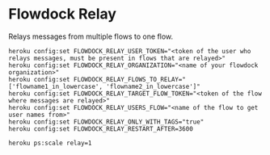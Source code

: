 # Flowdock Relay

Relays messages from multiple flows to one flow.

    heroku config:set FLOWDOCK_RELAY_USER_TOKEN="<token of the user who relays messages, must be present in flows that are relayed>"
    heroku config:set FLOWDOCK_RELAY_ORGANIZATION="<name of your flowdock organization>"
    heroku config:set FLOWDOCK_RELAY_FLOWS_TO_RELAY="['flowname1_in_lowercase', 'flowname2_in_lowercase']"
    heroku config:set FLOWDOCK_RELAY_TARGET_FLOW_TOKEN="<token of the flow where messages are relayed>"
    heroku config:set FLOWDOCK_RELAY_USERS_FLOW="<name of the flow to get user names from>"
    heroku config:set FLOWDOCK_RELAY_ONLY_WITH_TAGS="true"
    heroku config:set FLOWDOCK_RELAY_RESTART_AFTER=3600

    heroku ps:scale relay=1
